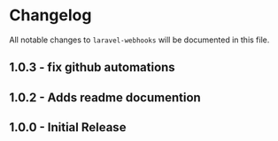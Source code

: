 # Changelog

All notable changes to `laravel-webhooks` will be documented in this file.

## 1.0.3 - fix github automations

## 1.0.2 - Adds readme documention

## 1.0.0 - Initial Release
